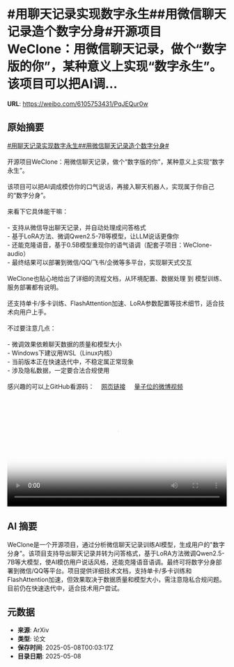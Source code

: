 # #用聊天记录实现数字永生##用微信聊天记录造个数字分身#开源项目WeClone：用微信聊天记录，做个“数字版的你”，某种意义上实现“数字永生”。该项目可以把AI调...

**URL**: https://weibo.com/6105753431/PqJEQur0w

## 原始摘要

<a href="https://m.weibo.cn/search?containerid=231522type%3D1%26t%3D10%26q%3D%23%E7%94%A8%E8%81%8A%E5%A4%A9%E8%AE%B0%E5%BD%95%E5%AE%9E%E7%8E%B0%E6%95%B0%E5%AD%97%E6%B0%B8%E7%94%9F%23&amp;extparam=%23%E7%94%A8%E8%81%8A%E5%A4%A9%E8%AE%B0%E5%BD%95%E5%AE%9E%E7%8E%B0%E6%95%B0%E5%AD%97%E6%B0%B8%E7%94%9F%23" data-hide=""><span class="surl-text">#用聊天记录实现数字永生#</span></a><a href="https://m.weibo.cn/search?containerid=231522type%3D1%26t%3D10%26q%3D%23%E7%94%A8%E5%BE%AE%E4%BF%A1%E8%81%8A%E5%A4%A9%E8%AE%B0%E5%BD%95%E9%80%A0%E4%B8%AA%E6%95%B0%E5%AD%97%E5%88%86%E8%BA%AB%23&amp;extparam=%23%E7%94%A8%E5%BE%AE%E4%BF%A1%E8%81%8A%E5%A4%A9%E8%AE%B0%E5%BD%95%E9%80%A0%E4%B8%AA%E6%95%B0%E5%AD%97%E5%88%86%E8%BA%AB%23" data-hide=""><span class="surl-text">#用微信聊天记录造个数字分身#</span></a><br><br>开源项目WeClone：用微信聊天记录，做个“数字版的你”，某种意义上实现“数字永生”。<br><br>该项目可以把AI调成模仿你的口气说话，再接入聊天机器人，实现属于你自己的“数字分身”。<br><br>来看下它具体能干嘛：<br><br>- 支持从微信导出聊天记录，并自动处理成问答格式<br>- 基于LoRA方法、微调Qwen2.5-7B等模型，让LLM说话更像你<br>- 还能克隆语音，基于0.5B模型重现你的语气语调（配套子项目：WeClone-audio）<br>- 最终结果可以部署到微信/QQ/飞书/企微等多平台，实现聊天式交互<br><br>WeClone也贴心地给出了详细的流程文档，从环境配置、数据处理 到 模型训练、服务部署都有说明。<br><br>还支持单卡/多卡训练、FlashAttention加速、LoRA参数配置等技术细节，适合技术向用户上手。<br><br>不过要注意几点：<br><br>- 微调效果依赖聊天数据的质量和模型大小<br>- Windows下建议用WSL（Linux内核）<br>- 当前版本正在快速迭代中，不稳定属正常现象<br>- 涉及隐私数据，一定要合法合规使用<br><br>感兴趣的可以上GitHub看源码：<a href="https://weibo.cn/sinaurl?u=https%3A%2F%2Fgithub.com%2Fxming521%2FWeClone" data-hide=""><span class="url-icon"><img style="width: 1rem;height: 1rem" src="https://h5.sinaimg.cn/upload/2015/09/25/3/timeline_card_small_web_default.png" referrerpolicy="no-referrer"></span><span class="surl-text">网页链接</span></a> <a href="https://video.weibo.com/show?fid=1034:5163720041758750" data-hide=""><span class="url-icon"><img style="width: 1rem;height: 1rem" src="https://h5.sinaimg.cn/upload/2015/09/25/3/timeline_card_small_video_default.png" referrerpolicy="no-referrer"></span><span class="surl-text">量子位的微博视频</span></a><br clear="both"><div style="clear: both"></div><video controls="controls" poster="https://tvax4.sinaimg.cn/orj480/006Fd7o3ly1i1727g8bt6j31690u0q52.jpg" style="width: 100%"><source src="https://f.video.weibocdn.com/o0/U8HYgkyClx08o3LGPs1i010412003YMl0E010.mp4?label=mp4_720p&amp;template=1012x720.25.0&amp;ori=0&amp;ps=1CwnkDw1GXwCQx&amp;Expires=1746666138&amp;ssig=I5Ed8yNRj7&amp;KID=unistore,video"><source src="https://f.video.weibocdn.com/o0/WRZTdDyUlx08o3LGZOCs010412001SSW0E010.mp4?label=mp4_hd&amp;template=676x480.25.0&amp;ori=0&amp;ps=1CwnkDw1GXwCQx&amp;Expires=1746666138&amp;ssig=sC2VfHw%2B7q&amp;KID=unistore,video"><source src="https://f.video.weibocdn.com/o0/93IwzWbClx08o3LH1KhO0104120018aX0E010.mp4?label=mp4_ld&amp;template=504x360.25.0&amp;ori=0&amp;ps=1CwnkDw1GXwCQx&amp;Expires=1746666138&amp;ssig=5fvvhc5bj0&amp;KID=unistore,video"><p>视频无法显示，请前往<a href="https://video.weibo.com/show?fid=1034%3A5163720041758750" target="_blank" rel="noopener noreferrer">微博视频</a>观看。</p></video>

## AI 摘要

WeClone是一个开源项目，通过分析微信聊天记录训练AI模型，生成用户的"数字分身"。该项目支持导出聊天记录并转为问答格式，基于LoRA方法微调Qwen2.5-7B等大模型，使AI模仿用户说话风格，还能克隆语音语调。最终可将数字分身部署到微信/QQ等平台。项目提供详细技术文档，支持单卡/多卡训练和FlashAttention加速，但效果取决于数据质量和模型大小，需注意隐私合规问题。目前仍在快速迭代中，适合技术用户尝试。

## 元数据

- **来源**: ArXiv
- **类型**: 论文
- **保存时间**: 2025-05-08T00:03:17Z
- **目录日期**: 2025-05-08
